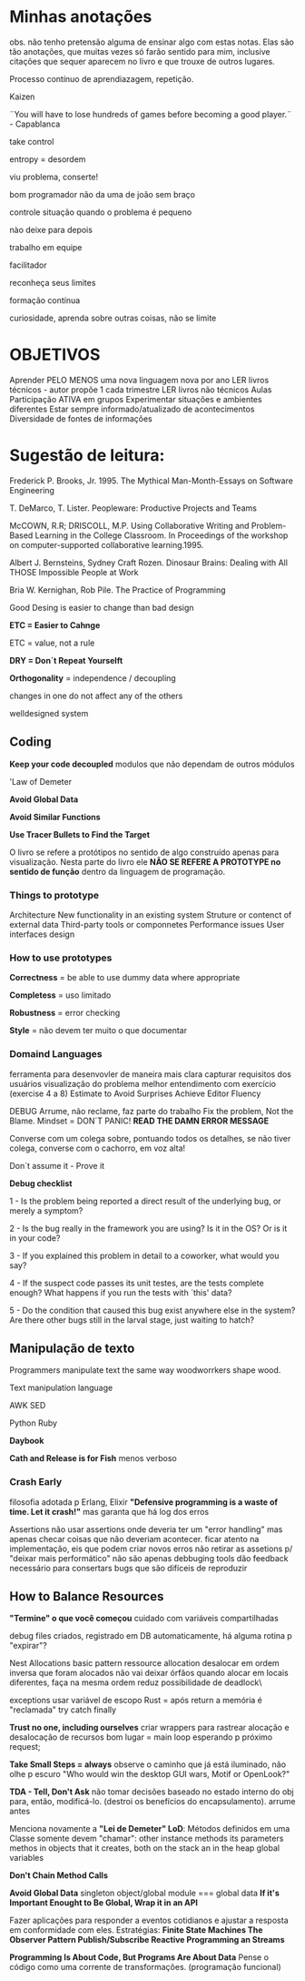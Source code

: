 # Minhas anotações

obs. não tenho pretensão alguma de ensinar algo com estas notas. Elas são tão anotações, que muitas vezes só farão sentido para mim, inclusive citações que sequer aparecem no livro e que trouxe de outros lugares.



Processo contínuo de aprendiazagem, repetição.

Kaizen

¨You will have to lose hundreds of games before becoming a good player.¨ - Capablanca

take control

entropy = desordem

viu problema, conserte!

bom programador não da uma de joão sem braço

controle situação quando o problema é pequeno

nào deixe para depois

trabalho em equipe

facilitador

reconheça seus limites

formação contínua

curiosidade, aprenda sobre outras coisas, não se limite



# OBJETIVOS

Aprender PELO MENOS uma nova linguagem nova por ano
LER livros técnicos - autor propõe 1 cada trimestre
LER livros não técnicos
Aulas
Participação ATIVA em grupos
Experimentar situações e ambientes diferentes
Estar sempre informado/atualizado de acontecimentos
Diversidade de fontes de informações



# Sugestão de leitura:

Frederick P. Brooks, Jr. 1995. The Mythical Man-Month-Essays on Software Engineering

T. DeMarco, T. Lister. Peopleware: Productive Projects and Teams

McCOWN, R.R; DRISCOLL, M.P. Using Collaborative Writing and Problem-Based Learning in the College Classroom. In Proceedings of the workshop on computer-supported collaborative learning.1995.

Albert J. Bernsteins, Sydney Craft Rozen. Dinosaur Brains: Dealing with All THOSE Impossible People at Work

Bria W. Kernighan, Rob Pile. The Practice of Programming

Good Desing is easier to change than bad design



**ETC = Easier to Cahnge**

ETC = value, not a rule

**DRY = Don´t Repeat Yourselft**

**Orthogonality** = independence / decoupling

changes in one do not affect any of the others

welldesigned system




## Coding

**Keep your code decoupled**
modulos que não dependam de outros módulos

'Law of Demeter

**Avoid Global Data**

**Avoid Similar Functions**

**Use Tracer Bullets to Find the Target**

O livro se refere a protótipos no sentido de algo construído apenas para visualização.
Nesta parte do livro ele **NÃO SE REFERE A PROTOTYPE no sentido de função** dentro da linguagem de programação.



### Things to prototype

Architecture
New functionality in an existing system
Struture or contenct of external data
Third-party tools or componnetes
Performance issues
User interfaces design


### How to use prototypes

**Correctness** = be able to use dummy data where appropriate

**Completess** = uso limitado

**Robustness** = error checking

**Style** = não devem ter muito o que documentar


### Domaind Languages

ferramenta para desenvovler de maneira mais clara
capturar requisitos dos usuários
visualização do problema
melhor entendimento com exercício (exercise 4 a 8)
Estimate to Avoid Surprises
Achieve Editor Fluency

DEBUG
Arrume, não reclame, faz parte do trabalho
Fix the problem, Not the Blame.
Mindset = DON´T PANIC!
**READ THE DAMN ERROR MESSAGE**

Converse com um colega sobre, pontuando todos os detalhes, se não tiver colega, converse com o cachorro, em voz alta!

Don´t assume it - Prove it

**Debug checklist**

1 - Is the problem being reported a direct result of the underlying bug, or merely a symptom?

2 - Is the bug really in the framework you are using? Is it in the OS? Or is it in your code?

3 - If you explained this problem in detail to a coworker, what would you say?

4 - If the suspect code passes its unit testes, are the tests complete enough? What happens if you run the tests with ´this' data?

5 - Do the condition that caused this bug exist anywhere else in the system? Are there other bugs still in the larval stage, just waiting to hatch?




## Manipulação de texto

Programmers manipulate text the same way woodworrkers shape wood.

Text manipulation language

AWK SED

Python Ruby



**Daybook**

**Cath and Release is for Fish**
menos verboso


### Crash Early

filosofia adotada p Erlang, Elixir
**"Defensive programming is a waste of time. Let it crash!"**
mas garanta que há log dos erros

Assertions
não usar assertions onde deveria ter um "error handling"
mas apenas checar coisas que não deveriam acontecer.
ficar atento na implementação, eis que podem criar novos erros
não retirar as assetions p/ "deixar mais performático"
não são apenas debbuging tools
dão feedback necessário para consertars bugs que são difíceis de reproduzir


## How to Balance Resources

**"Termine" o que você começou**
cuidado com variáveis compartilhadas

debug files criados, registrado em DB automaticamente, há alguma rotina p "expirar"?

Nest Allocations
basic pattern ressource allocation
desalocar em ordem inversa que foram alocados
não vai deixar órfãos
quando alocar em locais diferentes, faça na mesma ordem
reduz possibilidade de deadlock\

exceptions
usar variável de escopo
Rust = após return a memória é "reclamada"
try catch finally


**Trust no one, including ourselves**
criar wrappers para rastrear alocação e desalocação de recursos
bom lugar = main loop esperando p próximo request;

**Take Small Steps = always**
observe o caminho que já está iluminado, não olhe p escuro
"Who would win the desktop GUI wars, Motif or OpenLook?"


**TDA - Tell, Don't Ask**
não tomar decisões baseado no estado interno do obj para, então, modificá-lo. (destroi os benefícios do encapsulamento).
arrume antes

Menciona novamente a **"Lei de Demeter" LoD**:
Métodos definidos em uma Classe somente devem "chamar":
  other instance methods
  its parameters
  methos in objects that it creates, both on the stack an in the heap
  global variables


**Don't Chain Method Calls**

**Avoid Global Data**
singleton object/global module === global data
**If it's Important Enought to Be Global, Wrap it in an API**


Fazer aplicações para responder a eventos cotidianos e ajustar a resposta em conformidade com eles.
Estratégias:
  **Finite State Machines
  The Observer Pattern
  Publish/Subscribe
  Reactive Programming an Streams**


**Programming Is About Code, But Programs Are About Data**
Pense o código como uma corrente de transformações.
  (programação funcional)


